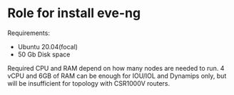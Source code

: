 Role for install eve-ng
============================================================
Requirements:
- Ubuntu 20.04(focal)
- 50 Gb Disk space 


Required CPU and RAM depend on how many nodes are needed to run. 4 vCPU and 6GB of RAM can be enough for IOU/IOL and Dynamips only, but will be insufficient for topology with CSR1000V routers.
